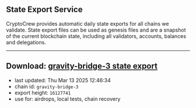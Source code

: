 ## State Export Service
CryptoCrew provides automatic daily state exports for all chains we validate. State export files can be used as genesis files and are a snapshot of the current blockchain state, including all validators, accounts, balances and delegations.

---
**Download: [gravity-bridge-3 state export](https://dl-eu2.ccvalidators.com/SERVICE/gravitybridge/gravity-bridge-3_export_16127741.json)**
---

- last updated: Thu Mar 13 2025 12:46:34
- chain id: `gravity-bridge-3`
- export height: `16127741`
- use for: airdrops, local tests, chain recovery

